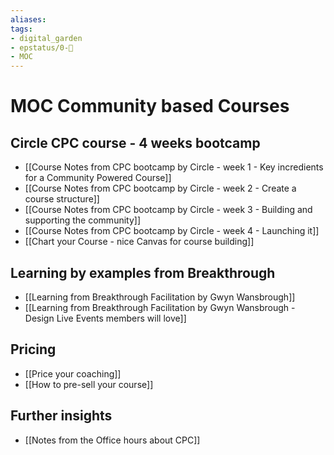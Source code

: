 ```yaml
---
aliases: 
tags: 
- digital_garden
- epstatus/0-🌰
- MOC
---
```

# MOC Community based Courses

## Circle CPC course - 4 weeks bootcamp
+ [[Course Notes from CPC bootcamp by Circle - week 1 - Key incredients for a Community Powered Course]]
+ [[Course Notes from CPC bootcamp by Circle - week 2 - Create a course structure]]
+ [[Course Notes from CPC bootcamp by Circle - week 3 - Building and supporting the community]]
+ [[Course Notes from CPC bootcamp by Circle - week 4 - Launching it]]
+ [[Chart your Course - nice Canvas for course building]]

## Learning by examples from Breakthrough 
+ [[Learning from Breakthrough Facilitation by Gwyn Wansbrough]]
+ [[Learning from Breakthrough Facilitation by Gwyn Wansbrough - Design Live Events members will love]]

## Pricing
+ [[Price your coaching]]
+ [[How to pre-sell your course]]

## Further insights
+ [[Notes from the Office hours about CPC]]
